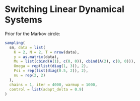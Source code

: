 # Switching Linear Dynamical Systems
Prior for the Markov circle:

```r
sampling(
  sm, data = list(
    K = 2, N = 2, T = nrow(data),
    y = as.matrix(data),
    Mu = list(cbind(A(1), c(0, 0)), cbind(A(2), c(0, 0))),
    Omega = rep(list(diag(1, 3)), 2), 
    Psi = rep(list(diag(0.5, 2)), 2),
    nu = rep(2, 2)
  ),
  chains = 1, iter = 4000, warmup = 1000,
  control = list(adapt_delta = 0.9)
)
```
